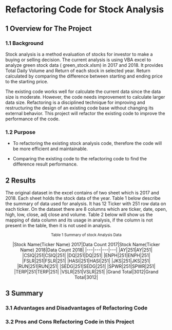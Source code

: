 # Refactoring Code for Stock Analysis

## 1 Overview for The Project

### 1.1 Background

Stock analysis is a method evaluation of stocks for investor to make a buying or selling decision. The current analysis is using VBA excel to analyze green stock data ( green_stock.xlsm) in 2017 and 2018. It provides Total Daily Volume and Return of each stock in selected year. Return calculated by comparing the difference between starting and ending price to the starting price. 

The existing code works well for calculate the current data since the data size is moderate. However,  the code needs improvement to calculate larger data size.  Refactoring is a disciplined technique for improving and restructuring the design of an existing code base without changing its external behavior. This project will refactor the existing code to improve the performance of the code. 

### 1.2 Purpose

-	To refactoring the existing stock analysis code, therefore the code will be more efficient and maintainable. 

-	Comparing the existing code to the refactoring code to find the difference result performance. 

## 2 Results

The original dataset in the excel contains of two sheet which is 2017 and 2018. Each sheet holds the stock data of the year. Table 1 below describe the summary of data used for analysis. It has 12 Ticker with 251 row data on each ticker. On the dataset there are 8 columns which are ticker, date, open, high, low, close, adj close and volume. Table 2 below will show us the mapping of data column and its usage in analysis, if the column is not present in the table, then it is not used in analysis.  

<p align="center">
<sub>Table 1 Summary of stock Analysis Data</sub>
</p>
<p align="center">
|Stock Name(Ticker Name) 2017|Data Count 2017|Stock Name(Ticker Name) 2018|Data Count 2018|
|---|---|---|---|
|AY|251|AY|251|
|CSIQ|251|CSIQ|251|
|DQ|251|DQ|251|
|ENPH|251|ENPH|251|
|FSLR|251|FSLR|251|
|HASI|251|HASI|251|
|JKS|251|JKS|251|
|RUN|251|RUN|251|
|SEDG|251|SEDG|251|
|SPWR|251|SPWR|251|
|TERP|251|TERP|251|
|VSLR|251|VSLR|251|
|Grand Total|3012|Grand Total|3012|
</p>

## 3 Summary
### 3.1 Advantages and Disadvantages of Refactoring Code
### 3.2 Pros and Cons Refactoring Code in this Project
